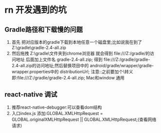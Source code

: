 # rn 开发遇到的坑
## Gradle路径和下载慢的问题
1. 首先 把对应版本的gradle下载到本地任意一个磁盘里;比如说我在到了 Z:\gradle\gradle-2.4-all.zip
2. 然后拖拽 Z:\gradle\文件夹到chrome浏览器 就会得到 file:///Z:/gradle/的访问地址 后面加上文件名 gradle-2.4-all.zip;
   得到 file:///Z:/gradle/gradle-2.4-all.zip的访问地址;然后替换项目中的 android/gradle/wrapper/gradle-wrapper.properties中的 distributionUrl;
   注意::之前要加个\转义即:file\:///Z:/gradle/gradle-2.4-all.zip; Mac和window 通用
## react-native 调试
1. 推荐react-native-debugger:可以查看dom结构
2. 入口index.js 添加:GLOBAL.XMLHttpRequest = GLOBAL.originalXMLHttpRequest || GLOBAL.XMLHttpRequest;(查看网络请求)
   
